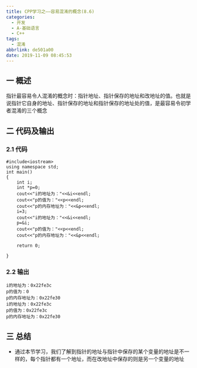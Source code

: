 ```yaml
---
title: CPP学习之——容易混淆的概念(8.6)
categories:
  - 开发
  - A-基础语言
  - C++
tags:
  - 混淆
abbrlink: de501a00
date: 2019-11-09 08:45:53
---
```

## 一 概述

指针最容易令人混淆的概念时：指针地址、指针保存的地址和改地址的值。也就是说指针它自身的地址、指针保存的地址和指针保存的地址处的值，是最容易令初学者混淆的三个概念  

<!--more-->

## 二 代码及输出

### 2.1  代码

```
#include<iostream>
using namespace std;
int main()
{
	int i;
	int *p=0;
	cout<<"i的地址为："<<&i<<endl;
	cout<<"p的值为："<<p<<endl;
	cout<<"p的内存地址为："<<&p<<endl;
	i=3;
	cout<<"i的地址为："<<&i<<endl;
	p=&i;
	cout<<"p的值为："<<p<<endl;
	cout<<"p的内存地址为："<<&p<<endl;

	return 0;

}

```

### 2.2 输出

```
i的地址为：0x22fe3c
p的值为：0
p的内存地址为：0x22fe30
i的地址为：0x22fe3c
p的值为：0x22fe3c
p的内存地址为：0x22fe30
```

## 三 总结

* 通过本节学习，我们了解到指针的地址与指针中保存的某个变量的地址是不一样的，每个指针都有一个地址，而在改地址中保存的则是另一个变量的地址